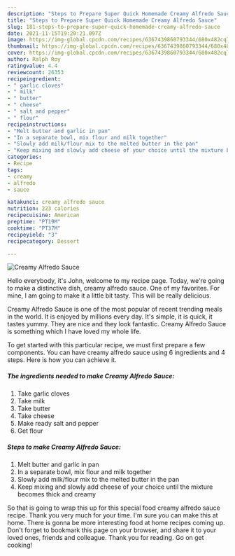 ```yaml
---
description: "Steps to Prepare Super Quick Homemade Creamy Alfredo Sauce"
title: "Steps to Prepare Super Quick Homemade Creamy Alfredo Sauce"
slug: 181-steps-to-prepare-super-quick-homemade-creamy-alfredo-sauce
date: 2021-11-15T19:20:21.097Z
image: https://img-global.cpcdn.com/recipes/6367439860793344/680x482cq70/creamy-alfredo-sauce-recipe-main-photo.jpg
thumbnail: https://img-global.cpcdn.com/recipes/6367439860793344/680x482cq70/creamy-alfredo-sauce-recipe-main-photo.jpg
cover: https://img-global.cpcdn.com/recipes/6367439860793344/680x482cq70/creamy-alfredo-sauce-recipe-main-photo.jpg
author: Ralph Roy
ratingvalue: 4.4
reviewcount: 26353
recipeingredient:
- " garlic cloves"
- " milk"
- " butter"
- " cheese"
- " salt and pepper"
- " flour"
recipeinstructions:
- "Melt butter and garlic in pan"
- "In a separate bowl, mix flour and milk together"
- "Slowly add milk/flour mix to the melted butter in the pan"
- "Keep mixing and slowly add cheese of your choice until the mixture becomes thick and creamy"
categories:
- Recipe
tags:
- creamy
- alfredo
- sauce

katakunci: creamy alfredo sauce 
nutrition: 223 calories
recipecuisine: American
preptime: "PT19M"
cooktime: "PT37M"
recipeyield: "3"
recipecategory: Dessert

---
```



![Creamy Alfredo Sauce](https://img-global.cpcdn.com/recipes/6367439860793344/680x482cq70/creamy-alfredo-sauce-recipe-main-photo.jpg)

Hello everybody, it's John, welcome to my recipe page. Today, we're going to make a distinctive dish, creamy alfredo sauce. One of my favorites. For mine, I am going to make it a little bit tasty. This will be really delicious.

Creamy Alfredo Sauce is one of the most popular of recent trending meals in the world. It is enjoyed by millions every day. It's simple, it is quick, it tastes yummy. They are nice and they look fantastic. Creamy Alfredo Sauce is something which I have loved my whole life.




To get started with this particular recipe, we must first prepare a few components. You can have creamy alfredo sauce using 6 ingredients and 4 steps. Here is how you can achieve it.

<!--inarticleads1-->

##### The ingredients needed to make Creamy Alfredo Sauce:

1. Take  garlic cloves
1. Take  milk
1. Take  butter
1. Take  cheese
1. Make ready  salt and pepper
1. Get  flour




<!--inarticleads2-->

##### Steps to make Creamy Alfredo Sauce:

1. Melt butter and garlic in pan
1. In a separate bowl, mix flour and milk together
1. Slowly add milk/flour mix to the melted butter in the pan
1. Keep mixing and slowly add cheese of your choice until the mixture becomes thick and creamy




So that is going to wrap this up for this special food creamy alfredo sauce recipe. Thank you very much for your time. I'm sure you can make this at home. There is gonna be more interesting food at home recipes coming up. Don't forget to bookmark this page on your browser, and share it to your loved ones, friends and colleague. Thank you for reading. Go on get cooking!
